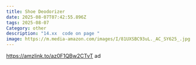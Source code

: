 ```yaml
---
title: Shoe Deodorizer
date: 2025-08-07T07:42:55.896Z
tags: 2025-08-07
Category: other
description: "14.xx  code on page "
image: https://m.media-amazon.com/images/I/81UXSBC93uL._AC_SY625_.jpg
---
```

https://amzlink.to/az0F1QBw2CTvT ad